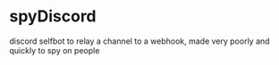 # spyDiscord
discord selfbot to relay a channel to a webhook, made very poorly and quickly to spy on people
